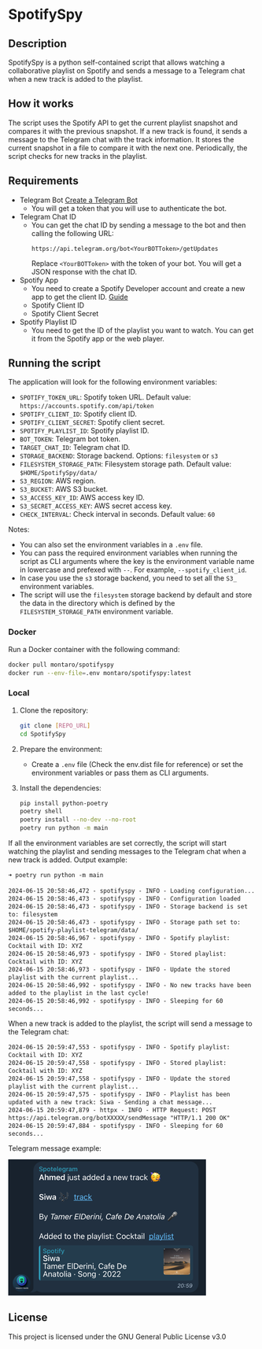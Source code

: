 # SpotifySpy

## Description

SpotifySpy is a python self-contained script that allows watching a collaborative playlist on Spotify and sends a message to a Telegram chat when a new track is added to the playlist.


## How it works

The script uses the Spotify API to get the current playlist snapshot and compares it with the previous snapshot. If a new track is found, it sends a message to the Telegram chat with the track information.
It stores the current snapshot in a file to compare it with the next one.
Periodically, the script checks for new tracks in the playlist.

## Requirements

- Telegram Bot [Create a Telegram Bot](https://core.telegram.org/bots#3-how-do-i-create-a-bot)
  - You will get a token that you will use to authenticate the bot.
- Telegram Chat ID
  - You can get the chat ID by sending a message to the bot and then calling the following URL:
    ```
    https://api.telegram.org/bot<YourBOTToken>/getUpdates
    ```
    Replace `<YourBOTToken>` with the token of your bot. You will get a JSON response with the chat ID.
- Spotify App
  - You need to create a Spotify Developer account and create a new app to get the client ID. [Guide](https://developer.spotify.com/documentation/web-api)
  - Spotify Client ID
  - Spotify Client Secret
- Spotify Playlist ID
  - You need to get the ID of the playlist you want to watch. You can get it from the Spotify app or the web player.

## Running the script

The application will look for the following environment variables:
- `SPOTIFY_TOKEN_URL`: Spotify token URL. Default value: `https://accounts.spotify.com/api/token`
- `SPOTIFY_CLIENT_ID`: Spotify client ID.
- `SPOTIFY_CLIENT_SECRET`: Spotify client secret.
- `SPOTIFY_PLAYLIST_ID`: Spotify playlist ID.
- `BOT_TOKEN`: Telegram bot token.
- `TARGET_CHAT_ID`: Telegram chat ID.
- `STORAGE_BACKEND`: Storage backend. Options: `filesystem` or `s3`
- `FILESYSTEM_STORAGE_PATH`: Filesystem storage path. Default value: `$HOME/SpotifySpy/data/`
- `S3_REGION`: AWS region.
- `S3_BUCKET`: AWS S3 bucket.
- `S3_ACCESS_KEY_ID`: AWS access key ID.
- `S3_SECRET_ACCESS_KEY`: AWS secret access key.
- `CHECK_INTERVAL`: Check interval in seconds. Default value: `60`

Notes:
- You can also set the environment variables in a `.env` file.
- You can pass the required environment variables when running the script as CLI arguments where the key is the environment variable name in lowercase and prefexed with `--`. For example, `--spotify_client_id`.
- In case you use the `s3` storage backend, you need to set all the `S3_` environment variables.
- The script will use the `filesystem` storage backend by default and store the data in the directory which is defined by the `FILESYSTEM_STORAGE_PATH` environment variable.

### Docker

Run a Docker container with the following command:

```bash
docker pull montaro/spotifyspy
docker run --env-file=.env montaro/spotifyspy:latest
```

### Local

1. Clone the repository:
    ```bash
    git clone [REPO_URL] 
    cd SpotifySpy
    ```
2. Prepare the environment:
    - Create a `.env` file (Check the env.dist file for reference) or set the environment variables or pass them as CLI arguments.

3. Install the dependencies:
    ```bash
    pip install python-poetry
    poetry shell
    poetry install --no-dev --no-root
    poetry run python -m main
    ```

If all the environment variables are set correctly, the script will start watching the playlist and sending messages to the Telegram chat when a new track is added.
Output example:
```
➜ poetry run python -m main

2024-06-15 20:58:46,472 - spotifyspy - INFO - Loading configuration...
2024-06-15 20:58:46,473 - spotifyspy - INFO - Configuration loaded
2024-06-15 20:58:46,473 - spotifyspy - INFO - Storage backend is set to: filesystem
2024-06-15 20:58:46,473 - spotifyspy - INFO - Storage path set to: $HOME/spotify-playlist-telegram/data/
2024-06-15 20:58:46,967 - spotifyspy - INFO - Spotify playlist: Cocktail with ID: XYZ
2024-06-15 20:58:46,973 - spotifyspy - INFO - Stored playlist: Cocktail with ID: XYZ
2024-06-15 20:58:46,973 - spotifyspy - INFO - Update the stored playlist with the current playlist...
2024-06-15 20:58:46,992 - spotifyspy - INFO - No new tracks have been added to the playlist in the last cycle!
2024-06-15 20:58:46,992 - spotifyspy - INFO - Sleeping for 60 seconds...
```

When a new track is added to the playlist, the script will send a message to the Telegram chat:
```
2024-06-15 20:59:47,553 - spotifyspy - INFO - Spotify playlist: Cocktail with ID: XYZ
2024-06-15 20:59:47,558 - spotifyspy - INFO - Stored playlist: Cocktail with ID: XYZ
2024-06-15 20:59:47,558 - spotifyspy - INFO - Update the stored playlist with the current playlist...
2024-06-15 20:59:47,575 - spotifyspy - INFO - Playlist has been updated with a new track: Siwa - Sending a chat message...
2024-06-15 20:59:47,879 - httpx - INFO - HTTP Request: POST https://api.telegram.org/botXXXXX/sendMessage "HTTP/1.1 200 OK"
2024-06-15 20:59:47,884 - spotifyspy - INFO - Sleeping for 60 seconds...
```

Telegram message example:


![img_1.png](assets/img.png)

## License

This project is licensed under the GNU General Public License v3.0
